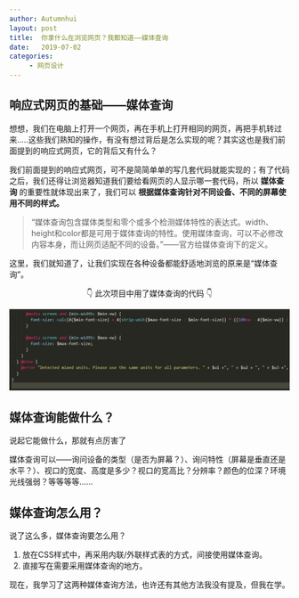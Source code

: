 ```yaml
---
author: Autumnhui
layout: post
title:  你拿什么在浏览网页？我都知道——媒体查询
date:   2019-07-02
categories:
     - 网页设计
---
```


## 响应式网页的基础——媒体查询

想想，我们在电脑上打开一个网页，再在手机上打开相同的网页，再把手机转过来.....这些我们熟知的操作，有没有想过背后是怎么实现的呢？其实这也是我们前面提到的响应式网页，它的背后又有什么？

我们前面提到的响应式网页，可不是简简单单的写几套代码就能实现的；有了代码之后，我们还得让浏览器知道我们要给看网页的人显示哪一套代码，所以 **媒体查询** 的重要性就体现出来了，我们可以 **根据媒体查询针对不同设备、不同的屏幕使用不同的样式。** 

> “媒体查询包含媒体类型和零个或多个检测媒体特性的表达式。width、height和color都是可用于媒体查询的特性。使用媒体查询，可以不必修改内容本身，而让网页适配不同的设备。”——官方给媒体查询下的定义。

这里，我们就知道了，让我们实现在各种设备都能舒适地浏览的原来是“媒体查询”。

<center>

👇 此次项目中用了媒体查询的代码 👇

![@media](/assets/images/webdesign_@media-pic1.png)


</center>

## 媒体查询能做什么？

说起它能做什么，那就有点厉害了

媒体查询可以——询问设备的类型（是否为屏幕？）、询问特性（屏幕是垂直还是水平？）、视口的宽度、高度是多少？视口的宽高比？分辨率？颜色的位深？环境光线强弱？等等等等......

## 媒体查询怎么用？

说了这么多，媒体查询要怎么用？

1. 放在CSS样式中，再采用内联/外联样式表的方式，间接使用媒体查询。
2. 直接写在需要采用媒体查询的地方。

现在，我学习了这两种媒体查询方法，也许还有其他方法我没有提及，但我在学。







